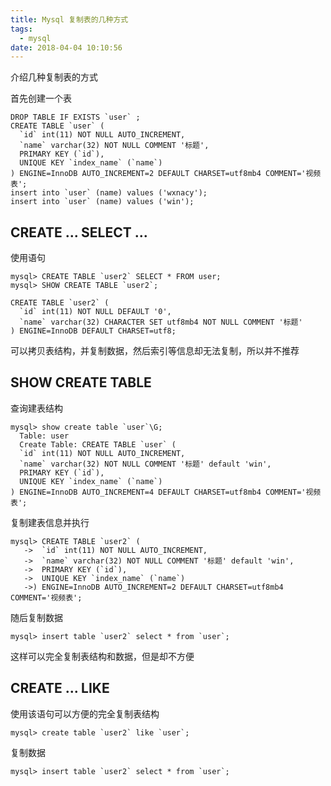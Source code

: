 ```yaml
---
title: Mysql 复制表的几种方式
tags:
  - mysql
date: 2018-04-04 10:10:56
---
```



介绍几种复制表的方式

<!-- more --><!-- toc -->
首先创建一个表
```mysql
DROP TABLE IF EXISTS `user` ;
CREATE TABLE `user` (
  `id` int(11) NOT NULL AUTO_INCREMENT,
  `name` varchar(32) NOT NULL COMMENT '标题',
  PRIMARY KEY (`id`),
  UNIQUE KEY `index_name` (`name`)
) ENGINE=InnoDB AUTO_INCREMENT=2 DEFAULT CHARSET=utf8mb4 COMMENT='视频表';
insert into `user` (name) values ('wxnacy');
insert into `user` (name) values ('win');
```
## CREATE ... SELECT ...
使用语句
```mysql
mysql> CREATE TABLE `user2` SELECT * FROM user;
mysql> SHOW CREATE TABLE `user2`;

CREATE TABLE `user2` (
  `id` int(11) NOT NULL DEFAULT '0',
  `name` varchar(32) CHARACTER SET utf8mb4 NOT NULL COMMENT '标题'
) ENGINE=InnoDB DEFAULT CHARSET=utf8;
```
可以拷贝表结构，并复制数据，然后索引等信息却无法复制，所以并不推荐

## SHOW CREATE TABLE
查询建表结构
```mysql
mysql> show create table `user`\G;
  Table: user
  Create Table: CREATE TABLE `user` (
  `id` int(11) NOT NULL AUTO_INCREMENT,
  `name` varchar(32) NOT NULL COMMENT '标题' default 'win',
  PRIMARY KEY (`id`),
  UNIQUE KEY `index_name` (`name`)
) ENGINE=InnoDB AUTO_INCREMENT=4 DEFAULT CHARSET=utf8mb4 COMMENT='视频表';
```
复制建表信息并执行
```mysql
mysql> CREATE TABLE `user2` (
   ->  `id` int(11) NOT NULL AUTO_INCREMENT,
   ->  `name` varchar(32) NOT NULL COMMENT '标题' default 'win',
   ->  PRIMARY KEY (`id`),
   ->  UNIQUE KEY `index_name` (`name`)
   ->) ENGINE=InnoDB AUTO_INCREMENT=2 DEFAULT CHARSET=utf8mb4 COMMENT='视频表';
```
随后复制数据
```mysql
mysql> insert table `user2` select * from `user`;
```
这样可以完全复制表结构和数据，但是却不方便

## CREATE ... LIKE
使用该语句可以方便的完全复制表结构
```mysql
mysql> create table `user2` like `user`;
```
复制数据
```mysql
mysql> insert table `user2` select * from `user`;
```
